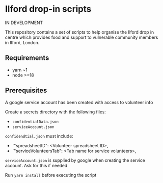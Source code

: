# Ilford drop-in scripts

IN DEVELOPMENT

This repository contains a set of scripts to help organise the Ilford drop in centre which provides food and support to vulnerable community members in Ilford, London.

## Requirements

- yarn ~1
- node >=18

## Prerequisites

A google service account has been created with access to volunteer info

Create a secrets directory with the following files:

- `confidentialData.json`
- `serviceAccount.json`

`confidendtial.json` must include:

- `"spreadsheetID": \<Volunteer spreadsheet ID\>,
- `"serviceVolunteersTab": \<Tab name for service volunteers\>,

`serviceAccount.json` is supplied by google when creating the service account. Ask for this if needed

Run `yarn install` before executing the script

